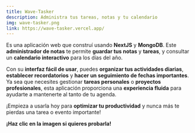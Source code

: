 ```yaml
---
title: Wave-Tasker
description: Administra tus tareas, notas y tu calendario
img: wave-tasker.png
link: https://wave-tasker.vercel.app/
---
```

Es una aplicación web que construí usando **NextJS** y **MongoDB**. Este **administrador de notas** te permite **guardar tus notas** y **tareas**, y consultar un **calendario interactivo** para los días del año.

Con su **interfaz fácil de usar**, puedes **organizar tus actividades diarias**, **establecer recordatorios** y **hacer un seguimiento de fechas importantes**. Ya sea que necesites gestionar **tareas personales** o **proyectos profesionales**, esta aplicación proporciona una **experiencia fluida** para ayudarte a mantenerte al tanto de tu agenda.

¡Empieza a usarla hoy para **optimizar tu productividad** y nunca más te pierdas una tarea o evento importante!

**¡Haz clic en la imagen si quieres probarla!**
